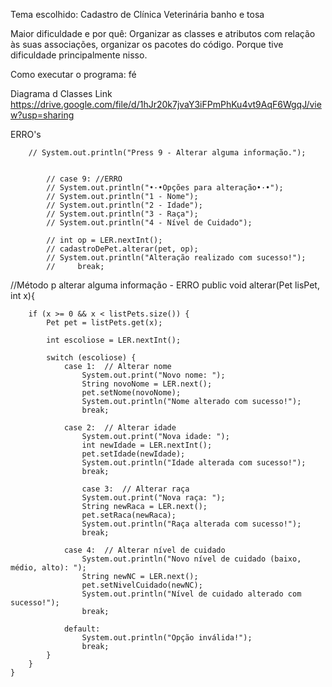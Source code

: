 Tema escolhido:
Cadastro de Clínica Veterinária banho e tosa

Maior dificuldade e por quê:
Organizar as classes e atributos com relação às suas associações, organizar os pacotes do código. Porque tive dificuldade principalmente nisso. 

Como executar o programa:
fé


Diagrama d Classes Link
https://drive.google.com/file/d/1hJr20k7jvaY3iFPmPhKu4vt9AqF6WgqJ/view?usp=sharing




ERRO's

        // System.out.println("Press 9 - Alterar alguma informação.");


            // case 9: //ERRO
            // System.out.println("•·•Opções para alteração•·•");
            // System.out.println("1 - Nome");
            // System.out.println("2 - Idade");
            // System.out.println("3 - Raça");
            // System.out.println("4 - Nível de Cuidado");

            // int op = LER.nextInt();
            // cadastroDePet.alterar(pet, op);
            // System.out.println("Alteração realizado com sucesso!");
            //     break;

//Método p alterar alguma informação - ERRO
    public void alterar(Pet lisPet, int x){

        if (x >= 0 && x < listPets.size()) {
            Pet pet = listPets.get(x);
            
            int escoliose = LER.nextInt();
            
            switch (escoliose) {
                case 1:  // Alterar nome
                    System.out.print("Novo nome: ");
                    String novoNome = LER.next();
                    pet.setNome(novoNome);
                    System.out.println("Nome alterado com sucesso!");
                    break;

                case 2:  // Alterar idade
                    System.out.print("Nova idade: ");
                    int newIdade = LER.nextInt();
                    pet.setIdade(newIdade);
                    System.out.println("Idade alterada com sucesso!");
                    break;

                    case 3:  // Alterar raça
                    System.out.print("Nova raça: ");
                    String newRaca = LER.next();
                    pet.setRaca(newRaca);
                    System.out.println("Raça alterada com sucesso!");
                    break;

                case 4:  // Alterar nível de cuidado
                    System.out.println("Novo nível de cuidado (baixo, médio, alto): ");
                    String newNC = LER.next();
                    pet.setNivelCuidado(newNC);
                    System.out.println("Nível de cuidado alterado com sucesso!");
                    break;

                default:
                    System.out.println("Opção inválida!");
                    break;
            }
        }
    }
